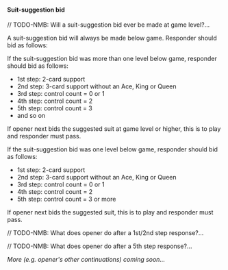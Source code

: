 #### <a name="Suit-suggestion_bid"> Suit-suggestion bid

// TODO-NMB: Will a suit-suggestion bid ever be made at game level?...

A suit-suggestion bid will always be made below game. Responder should bid as follows:

If the suit-suggestion bid was more than one level below game, responder should bid as follows:

- 1st step: 2-card support
- 2nd step: 3-card support without an Ace, King or Queen
- 3rd step: control count = 0 or 1
- 4th step: control count = 2
- 5th step: control count = 3
- and so on

If opener next bids the suggested suit at game level or higher, this is to play and responder must pass.

If the suit-suggestion bid was one level below game, responder should bid as follows:

- 1st step: 2-card support
- 2nd step: 3-card support without an Ace, King or Queen
- 3rd step: control count = 0 or 1
- 4th step: control count = 2
- 5th step: control count = 3 or more

If opener next bids the suggested suit, this is to play and responder must pass.

// TODO-NMB: What does opener do after a 1st/2nd step response?...

// TODO-NMB: What does opener do after a 5th step response?...

_More (e.g. opener's other continuations) coming soon..._
